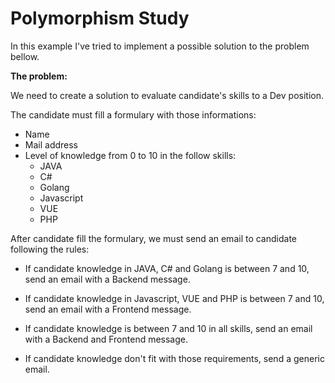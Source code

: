 # Polymorphism Study

In this example I've tried to implement a possible solution to the problem bellow.

**The problem:** 

We need to create a solution to evaluate candidate's skills to a Dev position.

The candidate must fill a formulary with those informations:
* Name
* Mail address
* Level of knowledge from 0 to 10 in the follow skills:
    *  JAVA
    * C#
    * Golang
    * Javascript
    * VUE
    * PHP

After candidate fill the formulary, we must send an email to candidate following the rules:

* If candidate knowledge in JAVA, C# and Golang is between 7 and 10, send an email with a Backend message.

* If candidate knowledge in Javascript, VUE and PHP is between 7 and 10, send an email with a Frontend message.

* If candidate knowledge is between 7 and 10 in all skills, send an email with a Backend and Frontend message.

* If candidate knowledge don't fit with those requirements, send a generic email.